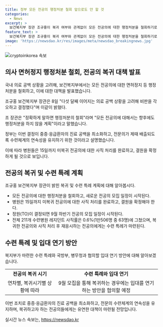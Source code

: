 ```yaml
---
title: 정부 모든 전공의 행정처분 철회 앞으로도 안 할 것
categories:
  - News
excerpt: >
  보건복지부 장관 조규홍이 복귀 여부와 관계없이 모든 전공의에 대한 행정처분을 철회하기로 했다고 8일 밝혔다. 조 장관은 의료 공백 상황을 고려해 이 결정을 내렸으며, 이에 따라 전문의의 진료 공백을 최소화하고 수련체계의 연속성을 유지하기 위한 조치를 취할 것이라고 설명했다. 정부는 전공의들에게 15일까지 사직 처리를 완료해달라고 요청했으며, 이후 새로운 전공의 모집 일정이 시작될 것으로 전망된다. 또한, 복귀하는 전공의들에게는 수련 특례를 마련할 계획이며, 복귀하는 경우에는 입대를 연기할 수 있도록 국방부, 병무청과 협의할 예정이다.
feature_text: >
  보건복지부 장관 조규홍이 복귀 여부와 관계없이 모든 전공의에 대한 행정처분을 철회하기로 했다고 8일 밝혔다. 조 장관은 의료 공백 상황을 고려해 이 결정을 내렸으며, 이에 따라 전문의의 진료 공백을 최소화하고 수련체계의 연속성을 유지하기 위한 조치를 취할 것이라고 설명했다. 정부는 전공의들에게 15일까지 사직 처리를 완료해달라고 요청했으며, 이후 새로운 전공의 모집 일정이 시작될 것으로 전망된다. 또한, 복귀하는 전공의들에게는 수련 특례를 마련할 계획이며, 복귀하는 경우에는 입대를 연기할 수 있도록 국방부, 병무청과 협의할 예정이다.
image: 'https://newsdao.kr/res/images/meta/newsdao_breakingnews.jpg'
---
```


<p><img src="https://newsdao.kr/res/images/meta/newsdao_breakingnews.jpg" alt="cryptoinkorea 속보" /></p>

<h2 data-ke-size="size26">의사 면허정지 행정처분 철회, 전공의 복귀 대책 발표</h2>

<p>국내 의료 공백 상황을 고려해, 보건복지부에서는 모든 전공의에 대한 면허정지 등 행정처분을 철회하고, 이에 대한 대책을 발표했습니다.</p>

<p data-ke-size="size16">조규홍 보건복지부 장관은 8일 "다섯 달째 이어지는 의료 공백 상황을 고려해 비판을 각오하고 결정했다"며 이같이 밝혔다.</p>

<p data-ke-size="size16">조 장관은 "정확하게 말하면 행정처분의 철회"라며 "모든 전공의에 대해서는 향후에도 행정처분을 하지 않을 계획"이라고 말했습니다.</p>

<p data-ke-size="size16">정부는 이번 결정이 중증·응급환자의 진료 공백을 최소화하고, 전문의가 제때 배출되도록 수련체계의 연속성을 유지하기 위한 것이라고 설명했습니다.</p>

<p data-ke-size="size16">이에 따라 병원들은 15일까지 미복귀 전공의에 대한 사직 처리를 완료하고, 결원을 확정하게 될 것으로 보입니다.</p>

<h2 data-ke-size="size26">전공의 복귀 및 수련 특례 계획</h2>

<p>조규홍 보건복지부 장관이 밝힌 복귀 및 수련 특례 계획에 대해 알아봅시다.</p>

<ul>
  <li>모든 전공의에 대한 행정처분을 철회하고, 새로운 전공의 모집 일정이 시작된다.</li>
  <li>병원은 15일까지 미복귀 전공의에 대한 사직 처리를 완료하고, 결원을 확정해야 한다.</li>
  <li>정원(TO)이 결정되면 9월 하반기 전공의 모집 일정이 시작된다.</li>
  <li>전체 211개 수련병원 레지던트 사직률은 0.6%(1만506명 중 63명)에 그쳤으며, 복귀한 전공의와 사직 처리 후 재응시하는 전공의에게는 수련 특례가 마련된다.</li>
</ul>

<h2 data-ke-size="size26">수련 특례 및 입대 연기 방안</h2>

<p>복지부가 마련한 수련 특례와 국방부, 병무청과 협의할 입대 연기 방안에 대해 알아보겠습니다.</p>

<table>
    <tr>
        <td style="text-align: center; height: 17px;"><b>전공의 복귀 시기</b></td>
        <td style="text-align: center; height: 17px;"><b>수련 특례와 입대 연기</b></td>
    </tr>
    <tr>
        <td style="text-align: center; height: 17px;">연차별, 복귀시기별 상황에 따라</td>
        <td style="text-align: center; height: 17px;">9월 모집을 통해 복귀하는 경우에는 입대를 연기하는 방안을 협의할 예정</td>
    </tr>
</table>

<p data-ke-size="size16">이번 조치로 중증·응급환자의 진료 공백을 최소화하고, 전문의 수련체계의 연속성을 유지하며, 복귀하고자 하는 전공의들에게는 유연한 대책이 마련될 전망입니다.</p>
실시간 뉴스 속보는, <a href="https://newsdao.kr" rel="dofollow">https://newsdao.kr</a>


